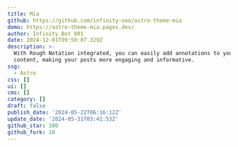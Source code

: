 ```yaml
---
title: Mia
github: https://github.com/infinity-ooo/astro-theme-mia
demo: https://astro-theme-mia.pages.dev/
author: Infinity Bot 001
date: 2024-12-01T09:50:07.329Z
description: >-
  With Rough Notation integrated, you can easily add annotations to your
  content, making your posts more engaging and informative.
ssg:
  - Astro
css: []
ui: []
cms: []
category: []
draft: false
publish_date: '2024-05-22T06:16:12Z'
update_date: '2024-05-31T03:41:53Z'
github_star: 100
github_fork: 10
---
```

